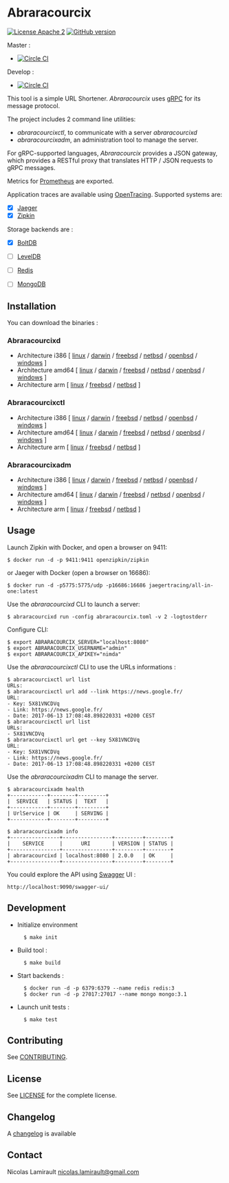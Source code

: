 # Abraracourcix

[![License Apache 2][badge-license]](LICENSE)
[![GitHub version](https://badge.fury.io/gh/nlamirault%2Fabraracourcix.svg)](https://badge.fury.io/gh/nlamirault%2Fabraracourcix)

Master :
* [![Circle CI](https://circleci.com/gh/nlamirault/abraracourcix/tree/master.svg?style=svg)](https://circleci.com/gh/nlamirault/abraracourcix/tree/master)

Develop :
* [![Circle CI](https://circleci.com/gh/nlamirault/abraracourcix/tree/develop.svg?style=svg)](https://circleci.com/gh/nlamirault/abraracourcix/tree/develop)

This tool is a simple URL Shortener.
*Abraracourcix* uses [gRPC](http://www.grpc.io) for its message protocol.

The project includes 2 command line utilities:

* *abraracourcixctl*, to communicate with a server *abraracourcixd*
* *abraracourcixadm*, an administration tool to manage the server.

For gRPC-supported languages, *Abraracourcix* provides a JSON gateway, which provides a RESTful proxy that translates HTTP / JSON requests to gRPC messages.

Metrics for [Prometheus](https://prometheus.io/) are exported.

Application traces are available using [OpenTracing](http://opentracing.io/). Supported systems are:

* [X] [Jaeger](https://github.com/uber/jaeger)
* [X] [Zipkin](https://github.com/openzipkin)

Storage backends are :

*  [X] [BoltDB](https://github.com/boltdb/bolt)
*  [ ] [LevelDB](http://leveldb.org/)
*  [ ] [Redis](https://redis.io/)
*  [ ] [MongoDB](https://www.mongodb.org/)


## Installation

You can download the binaries :

### Abraracourcixd

* Architecture i386 [ [linux](https://bintray.com/artifact/download/pilotariak/oss/abraracourcixd-0.2.0_linux_386) / [darwin](https://bintray.com/artifact/download/pilotariak/oss/abraracourcixd-0.2.0_darwin_386) / [freebsd](https://bintray.com/artifact/download/pilotariak/oss/abraracourcixd-0.2.0_freebsd_386) / [netbsd](https://bintray.com/artifact/download/pilotariak/oss/abraracourcixd-0.2.0_netbsd_386) / [openbsd](https://bintray.com/artifact/download/pilotariak/oss/abraracourcixd-0.2.0_openbsd_386) / [windows](https://bintray.com/artifact/download/pilotariak/oss/abraracourcixd-0.2.0_windows_386.exe) ]
* Architecture amd64 [ [linux](https://bintray.com/artifact/download/pilotariak/oss/abraracourcixd-0.2.0_linux_amd64) / [darwin](https://bintray.com/artifact/download/pilotariak/oss/abraracourcixd-0.2.0_darwin_amd64) / [freebsd](https://bintray.com/artifact/download/pilotariak/oss/abraracourcixd-0.2.0_freebsd_amd64) / [netbsd](https://bintray.com/artifact/download/pilotariak/oss/abraracourcixd-0.2.0_netbsd_amd64) / [openbsd](https://bintray.com/artifact/download/pilotariak/oss/abraracourcixd-0.2.0_openbsd_amd64) / [windows](https://bintray.com/artifact/download/pilotariak/oss/abraracourcixd-0.2.0_windows_amd64.exe) ]
* Architecture arm [ [linux](https://bintray.com/artifact/download/pilotariak/oss/abraracourcixd-0.2.0_linux_arm) / [freebsd](https://bintray.com/artifact/download/pilotariak/oss/abraracourcixd-0.2.0_freebsd_arm) / [netbsd](https://bintray.com/artifact/download/pilotariak/oss/abraracourcixd-0.2.0_netbsd_arm) ]

### Abraracourcixctl

* Architecture i386 [ [linux](https://bintray.com/artifact/download/pilotariak/oss/abraracourcixctl-0.2.0_linux_386) / [darwin](https://bintray.com/artifact/download/pilotariak/oss/abraracourcixctl-0.2.0_darwin_386) / [freebsd](https://bintray.com/artifact/download/pilotariak/oss/abraracourcixctl-0.2.0_freebsd_386) / [netbsd](https://bintray.com/artifact/download/pilotariak/oss/abraracourcixctl-0.2.0_netbsd_386) / [openbsd](https://bintray.com/artifact/download/pilotariak/oss/abraracourcixctl-0.2.0_openbsd_386) / [windows](https://bintray.com/artifact/download/pilotariak/oss/abraracourcixctl-0.2.0_windows_386.exe) ]
* Architecture amd64 [ [linux](https://bintray.com/artifact/download/pilotariak/oss/abraracourcixctl-0.2.0_linux_amd64) / [darwin](https://bintray.com/artifact/download/pilotariak/oss/abraracourcixctl-0.2.0_darwin_amd64) / [freebsd](https://bintray.com/artifact/download/pilotariak/oss/abraracourcixctl-0.2.0_freebsd_amd64) / [netbsd](https://bintray.com/artifact/download/pilotariak/oss/abraracourcixctl-0.2.0_netbsd_amd64) / [openbsd](https://bintray.com/artifact/download/pilotariak/oss/abraracourcixctl-0.2.0_openbsd_amd64) / [windows](https://bintray.com/artifact/download/pilotariak/oss/abraracourcixctl-0.2.0_windows_amd64.exe) ]
* Architecture arm [ [linux](https://bintray.com/artifact/download/pilotariak/oss/abraracourcixctl-0.2.0_linux_arm) / [freebsd](https://bintray.com/artifact/download/pilotariak/oss/abraracourcixctl-0.2.0_freebsd_arm) / [netbsd](https://bintray.com/artifact/download/pilotariak/oss/abraracourcixctl-0.2.0_netbsd_arm) ]

### Abraracourcixadm

* Architecture i386 [ [linux](https://bintray.com/artifact/download/nlamirault/oss/abraracourcixadm-2.0.0_linux_386) / [darwin](https://bintray.com/artifact/download/nlamirault/oss/abraracourcixadm-2.0.0_darwin_386) / [freebsd](https://bintray.com/artifact/download/nlamirault/oss/abraracourcixadm-2.0.0_freebsd_386) / [netbsd](https://bintray.com/artifact/download/nlamirault/oss/abraracourcixadm-2.0.0_netbsd_386) / [openbsd](https://bintray.com/artifact/download/nlamirault/oss/abraracourcixadm-2.0.0_openbsd_386) / [windows](https://bintray.com/artifact/download/nlamirault/oss/abraracourcixadm-2.0.0_windows_386.exe) ]
* Architecture amd64 [ [linux](https://bintray.com/artifact/download/nlamirault/oss/abraracourcixadm-2.0.0_linux_amd64) / [darwin](https://bintray.com/artifact/download/nlamirault/oss/abraracourcixadm-2.0.0_darwin_amd64) / [freebsd](https://bintray.com/artifact/download/nlamirault/oss/abraracourcixadm-2.0.0_freebsd_amd64) / [netbsd](https://bintray.com/artifact/download/nlamirault/oss/abraracourcixadm-2.0.0_netbsd_amd64) / [openbsd](https://bintray.com/artifact/download/nlamirault/oss/abraracourcixadm-2.0.0_openbsd_amd64) / [windows](https://bintray.com/artifact/download/nlamirault/oss/abraracourcixadm-2.0.0_windows_amd64.exe) ]
* Architecture arm [ [linux](https://bintray.com/artifact/download/nlamirault/oss/abraracourcixadm-2.0.0_linux_arm) / [freebsd](https://bintray.com/artifact/download/nlamirault/oss/abraracourcixadm-2.0.0_freebsd_arm) / [netbsd](https://bintray.com/artifact/download/nlamirault/oss/abraracourcixadm-2.0.0_netbsd_arm) ]



## Usage

Launch Zipkin with Docker, and open a browser on 9411:

    $ docker run -d -p 9411:9411 openzipkin/zipkin

or Jaeger with Docker (open a browser on 16686):

    $ docker run -d -p5775:5775/udp -p16686:16686 jaegertracing/all-in-one:latest


Use the *abraracourcixd* CLI to launch a server:

    $ abraracourcixd run -config abraracourcix.toml -v 2 -logtostderr

Configure CLI:

    $ export ABRARACOURCIX_SERVER="localhost:8080"
    $ export ABRARACOURCIX_USERNAME="admin"
    $ export ABRARACOURCIX_APIKEY="nimda"

Use the *abraracourcixctl* CLI to use the URLs informations :

    $ abraracourcixctl url list
    URLs:
    $ abraracourcixctl url add --link https://news.google.fr/
    URL:
    - Key: 5X81VNCDVq
    - Link: https://news.google.fr/
    - Date: 2017-06-13 17:08:48.898220331 +0200 CEST
    $ abraracourcixctl url list
    URLs:
    - 5X81VNCDVq
    $ abraracourcixctl url get --key 5X81VNCDVq
    URL:
    - Key: 5X81VNCDVq
    - Link: https://news.google.fr/
    - Date: 2017-06-13 17:08:48.898220331 +0200 CEST

Use the *abraracourcixadm* CLI to manage the server.

    $ abraracourcixadm health
    +------------+--------+---------+
    |  SERVICE   | STATUS |  TEXT   |
    +------------+--------+---------+
    | UrlService | OK     | SERVING |
    +------------+--------+---------+

    $ abraracourcixadm info
    +----------------+----------------+---------+--------+
    |    SERVICE     |      URI       | VERSION | STATUS |
    +----------------+----------------+---------+--------+
    | abraracourcixd | localhost:8080 | 2.0.0   | OK     |
    +----------------+----------------+---------+--------+


You could explore the API using [Swagger](http://swagger.io/) UI :

    http://localhost:9090/swagger-ui/


## Development

* Initialize environment

        $ make init

* Build tool :

        $ make build

* Start backends :

        $ docker run -d -p 6379:6379 --name redis redis:3
        $ docker run -d -p 27017:27017 --name mongo mongo:3.1

* Launch unit tests :

        $ make test


## Contributing

See [CONTRIBUTING](CONTRIBUTING.md).


## License

See [LICENSE](LICENSE) for the complete license.


## Changelog

A [changelog](ChangeLog.md) is available


## Contact

Nicolas Lamirault <nicolas.lamirault@gmail.com>

[badge-license]: https://img.shields.io/badge/license-Apache2-green.svg?style=flat
